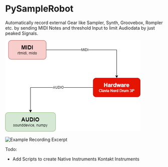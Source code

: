 # PySampleRobot
Automatically record external Gear like Sampler, Synth, Groovebox, Rompler etc. by sending MIDI Notes and threshold Input to limit Audiodata by just peaked Signals.

![Schema](Diagram.png?raw=true "Schema")

![Example Recording Excerpt](RecordingExcerpt.gif?raw=true "Example Recording Excerpt")

Todo:
- Add Scripts to create Native Instruments Kontakt Instruments

